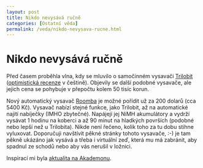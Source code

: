 ```yaml
---
layout: post
title: Nikdo nevysává ručně
categories: [Ostatní věda]
permalink: /veda/nikdo-nevysava-rucne.html
---
```

# Nikdo nevysává ručně

Před časem proběhla vlna, kdy se mluvilo o samočinném vysavači [Trilobit](http://www.trilobite.electrolux.se/) ([optimistická recenze](http://www.t3online.cz/clanek.php?ID=218) v češtině). Objevily se další podobné vysavače, ale jejich cena se pohybuje v přepočtu kolem 50 tisíc korun.

Nový automatický vysavač [Roomba](http://www.roombavac.com/index.htm) je možné pořídit už za 200 dolarů (cca 5400 Kč). Vysavač nabízí stejné funkce, jako Trilobit, až na automatické najití nabíječky (IMHO zbytečné). Napájejí jej NiMH akumulátory a vydrží vysávat 1 hodinu na koberci a až 90 minut na hladkých površích (podobné nebo lepší než u Trilobita). Nikde není řečeno, kolik toho za tu dobu stihne vyluxovat. Doporučuji navštívit pěkné stránky tohoto vysavače, :-) je tam pěkně ukázáno jak vysává a třeba i virtuální zeď, která mu má zabránit, aby spadnul ze schodů nebo aby vás nerušil v ložnici.

Inspirací mi byla [aktualita na Akademonu](http://www.akademon.cz/).

